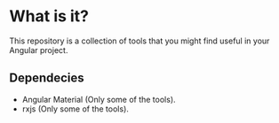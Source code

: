 # What is it?
This repository is a collection of tools that you might find useful in your Angular project.

## Dependecies
- Angular Material (Only some of the tools).
- rxjs (Only some of the tools).